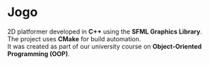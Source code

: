 # Jogo
2D platformer developed in **C++** using the **SFML Graphics Library**.  
The project uses **CMake** for build automation.  
It was created as part of our university course on **Object-Oriented Programming (OOP)**.
